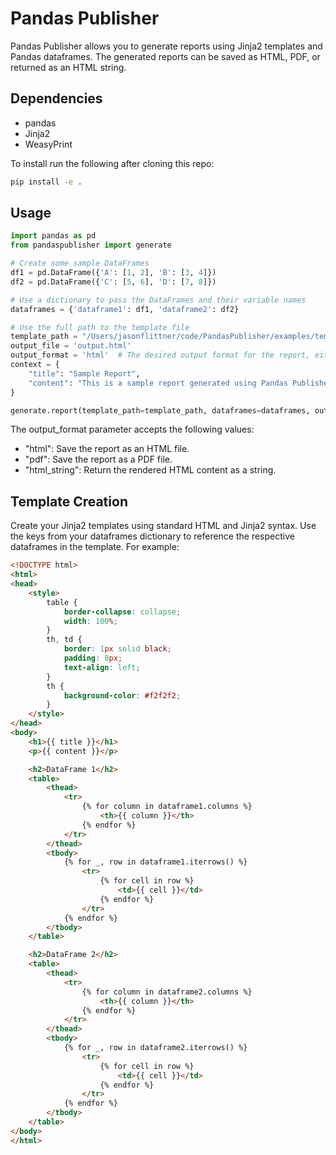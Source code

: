 # Pandas Publisher

Pandas Publisher allows you to generate reports using Jinja2 templates and Pandas dataframes. The generated reports can be saved as HTML, PDF, or returned as an HTML string.

## Dependencies

- pandas
- Jinja2
- WeasyPrint

To install run the following after cloning this repo:

```bash
pip install -e .
```

## Usage

```python
import pandas as pd
from pandaspublisher import generate

# Create some sample DataFrames
df1 = pd.DataFrame({'A': [1, 2], 'B': [3, 4]})
df2 = pd.DataFrame({'C': [5, 6], 'D': [7, 8]})

# Use a dictionary to pass the DataFrames and their variable names
dataframes = {'dataframe1': df1, 'dataframe2': df2}

# Use the full path to the template file
template_path = "/Users/jasonflittner/code/PandasPublisher/examples/templates/modern_template.html"
output_file = 'output.html'
output_format = 'html'  # The desired output format for the report, either 'html', 'pdf', or 'html_string'.
context = {
    "title": "Sample Report",
    "content": "This is a sample report generated using Pandas Publisher."
}

generate.report(template_path=template_path, dataframes=dataframes, output_format=output_format, output_filename=output_file, context=context)

```

The output_format parameter accepts the following values:

- "html": Save the report as an HTML file.
- "pdf": Save the report as a PDF file.
- "html_string": Return the rendered HTML content as a string.


## Template Creation
Create your Jinja2 templates using standard HTML and Jinja2 syntax. Use the keys from your dataframes dictionary to reference the respective dataframes in the template. For example:

```html
<!DOCTYPE html>
<html>
<head>
    <style>
        table {
            border-collapse: collapse;
            width: 100%;
        }
        th, td {
            border: 1px solid black;
            padding: 8px;
            text-align: left;
        }
        th {
            background-color: #f2f2f2;
        }
    </style>
</head>
<body>
    <h1>{{ title }}</h1>
    <p>{{ content }}</p>

    <h2>DataFrame 1</h2>
    <table>
        <thead>
            <tr>
                {% for column in dataframe1.columns %}
                    <th>{{ column }}</th>
                {% endfor %}
            </tr>
        </thead>
        <tbody>
            {% for _, row in dataframe1.iterrows() %}
                <tr>
                    {% for cell in row %}
                        <td>{{ cell }}</td>
                    {% endfor %}
                </tr>
            {% endfor %}
        </tbody>
    </table>

    <h2>DataFrame 2</h2>
    <table>
        <thead>
            <tr>
                {% for column in dataframe2.columns %}
                    <th>{{ column }}</th>
                {% endfor %}
            </tr>
        </thead>
        <tbody>
            {% for _, row in dataframe2.iterrows() %}
                <tr>
                    {% for cell in row %}
                        <td>{{ cell }}</td>
                    {% endfor %}
                </tr>
            {% endfor %}
        </tbody>
    </table>
</body>
</html>
```